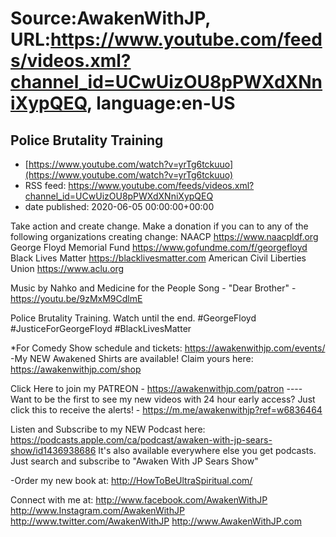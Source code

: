 # Source:AwakenWithJP, URL:https://www.youtube.com/feeds/videos.xml?channel_id=UCwUizOU8pPWXdXNniXypQEQ, language:en-US

## Police Brutality Training
 - [https://www.youtube.com/watch?v=yrTg6tckuuo](https://www.youtube.com/watch?v=yrTg6tckuuo)
 - RSS feed: https://www.youtube.com/feeds/videos.xml?channel_id=UCwUizOU8pPWXdXNniXypQEQ
 - date published: 2020-06-05 00:00:00+00:00

Take action and create change. Make a donation if you can to any of the following organizations creating change:
NAACP https://www.naacpldf.org 
George Floyd Memorial Fund https://www.gofundme.com/f/georgefloyd 
Black Lives Matter https://blacklivesmatter.com 
American Civil Liberties Union https://www.aclu.org 

Music by Nahko and Medicine for the People
Song - "Dear Brother" - https://youtu.be/9zMxM9CdlmE

Police Brutality Training. Watch until the end. #GeorgeFloyd #JusticeForGeorgeFloyd #BlackLivesMatter 

*For Comedy Show schedule and tickets: https://awakenwithjp.com/events/
-My NEW Awakened Shirts are available! Claim yours here: https://awakenwithjp.com/shop

Click Here to join my PATREON - https://awakenwithjp.com/patron
---- Want to be the first to see my new videos with 24 hour early access? Just click this to receive the alerts! - https://m.me/awakenwithjp?ref=w6836464

Listen and Subscribe to my NEW Podcast here: 
https://podcasts.apple.com/ca/podcast/awaken-with-jp-sears-show/id1436938686
It's also available everywhere else you get podcasts. Just search and subscribe to "Awaken With JP Sears Show"

-Order my new book at: http://HowToBeUltraSpiritual.com/

Connect with me at: 
http://www.facebook.com/AwakenWithJP
http://www.Instagram.com/AwakenWithJP
http://www.twitter.com/AwakenWithJP
http://www.AwakenWithJP.com


